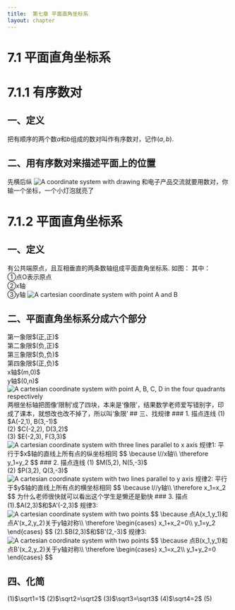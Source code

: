 ```yaml
---
title:  第七章 平面直角坐标系
layout: chapter
---
```


# 7.1 平面直角坐标系
# 7.1.1 有序数对
## 一、定义
<ly-d>把有顺序的两个数$a$和$b$组成的数对叫作有序数对，记作$(a,b)$.</ly-d>
## 二、用有序数对来描述平面上的位置
<ly-c>先横后纵</ly-c>
<img class="main" src="{{ site.baseurl }}/assets/graph/7.1.1.svg" alt="A coordinate system with drawing" />
<ly-q>和电子产品交流就要用数对，你输一个坐标，一个小灯泡就亮了</ly-q>
# 7.1.2 平面直角坐标系
## 一、定义
<ly-d>有公共<ly-r>端</ly-r><ly-a>原</ly-a>点，且互相垂直的两条数轴组成平面直角坐标系.</ly-d>
如图：
<ly-c>
其中：<br />
&#9312;点O表示原点<br />
&#9313;x轴<br />
&#9314;y轴
</ly-c>
<img class="main" src="{{ site.baseurl }}/assets/graph/7.1.2.svg" alt="A cartesian coordinate system with point A and B" />
## 二、平面直角坐标系分成六个部分
<ly-c>
第一象限$(正,正)$
<br />
第二象限$(负,正)$
<br />
第三象限$(负,负)$
<br />
第四象限$(正,负)$
<br />
x轴$(m,0)$
<br />
y轴$(0,n)$
</ly-c>
<img class="main" src="{{ site.baseurl }}/assets/graph/7.1.3.svg" alt="A cartesian coordinate system with point A, B, C, D in the four quadrants respectively" />
<ly-q>两根坐标轴把图像‘限制’成了四块，本来是‘像限’，结果数学老师爱写错别字，印成了课本，就想改也改不掉了，所以叫‘象限’</ly-q>
## 三、找规律
### 1. 描点连线
(1) $A(-2,1), B(3,-1)$
<br />
(2) $C(-2,2), D(3,2)$
<br />
(3) $E(-2,3), F(3,3)$
<br />
<img class="aside" src="{{ site.baseurl }}/assets/graph/7.1.4.svg" alt="A cartesian coordinate system with three lines parallel to x axis" />
规律1: 平行于$x$轴的直线上所有点的纵坐标相同
<ly-b>
$$
\because l//x轴\\
\therefore y_1=y_2
$$
</ly-b>
### 2. 描点连线
(1) $M(5,2), N(5,-3)$
<br />
(2) $P(3,2), Q(3,-3)$
<br />
<img class="aside" src="{{ site.baseurl }}/assets/graph/7.1.5.svg" alt="A cartesian coordinate system with two lines parallel to y axis" />
规律2: 平行于$y$轴的直线上所有点的横坐标相同
<ly-b>
$$
\because l//y轴\\
\therefore x_1=x_2
$$
</ly-b>
<ly-q>为什么老师很快就可以看出这个学生是懒还是勤快</ly-q>
### 3. 描点
(1).$A(2,3)$和$A'(-2,3)$
规律3:
<img class="aside" src="{{ site.baseurl }}/assets/graph/7.1.6.svg" alt="A cartesian coordinate system with two points" />
<ly-b>
$$
\because 点A(x_1,y_1)和点A'(x_2,y_2)关于y轴对称\\
\therefore
\begin{cases}
x_1+x_2=0\\
y_1=y_2
\end{cases}
$$
</ly-b>
(2).$B(2,3)$和$B'(2,-3)$
规律3:
<img class="aside" src="{{ site.baseurl }}/assets/graph/7.1.7.svg" alt="A cartesian coordinate system with two points" />
<ly-b>
$$
\because 点B(x_1,y_1)和点B'(x_2,y_2)关于y轴对称\\
\therefore
\begin{cases}
x_1=x_2\\
y_1+y_2=0
\end{cases}
$$
</ly-b>

## 四、化简
(1)$\sqrt1=1$ (2)$\sqrt2=\sqrt2$ (3)$\sqrt3=\sqrt3$ (4)$\sqrt4=2$
(5)
